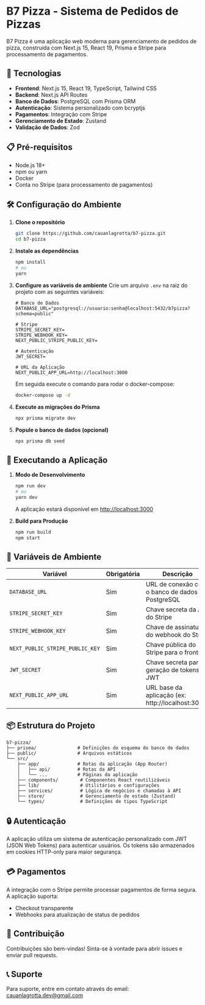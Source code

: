 # B7 Pizza - Sistema de Pedidos de Pizzas

B7 Pizza é uma aplicação web moderna para gerenciamento de pedidos de pizza, construída com Next.js 15, React 19, Prisma e Stripe para processamento de pagamentos.

## 🚀 Tecnologias

- **Frontend**: Next.js 15, React 19, TypeScript, Tailwind CSS
- **Backend**: Next.js API Routes
- **Banco de Dados**: PostgreSQL com Prisma ORM
- **Autenticação**: Sistema personalizado com bcryptjs
- **Pagamentos**: Integração com Stripe
- **Gerenciamento de Estado**: Zustand
- **Validação de Dados**: Zod

## 📋 Pré-requisitos

- Node.js 18+
- npm ou yarn
- Docker
- Conta no Stripe (para processamento de pagamentos)

## 🛠️ Configuração do Ambiente

1. **Clone o repositório**
   ```bash
   git clone https://github.com/cauanlagrotta/b7-pizza.git
   cd b7-pizza
   ```

2. **Instale as dependências**
   ```bash
   npm install
   # ou
   yarn
   ```

3. **Configure as variáveis de ambiente**
   Crie um arquivo `.env` na raiz do projeto com as seguintes variáveis:

   ```env
   # Banco de Dados
   DATABASE_URL="postgresql://usuario:senha@localhost:5432/b7pizza?schema=public"
   
   # Stripe
   STRIPE_SECRET_KEY=
   STRIPE_WEBHOOK_KEY=
   NEXT_PUBLIC_STRIPE_PUBLIC_KEY=
   
   # Autenticação
   JWT_SECRET=
   
   # URL da Aplicação
   NEXT_PUBLIC_APP_URL=http://localhost:3000
   ```

   Em seguida execute o comando para rodar o docker-compose:
   ```bash
   docker-compose up -d
   ```

4. **Execute as migrações do Prisma**
   ```bash
   npx prisma migrate dev
   ```

5. **Popule o banco de dados (opcional)**
   ```bash
   npx prisma db seed
   ```

## 🚀 Executando a Aplicação

1. **Modo de Desenvolvimento**
   ```bash
   npm run dev
   # ou
   yarn dev
   ```

   A aplicação estará disponível em [http://localhost:3000](http://localhost:3000)

2. **Build para Produção**
   ```bash
   npm run build
   npm start
   ```

## 🔧 Variáveis de Ambiente

| Variável | Obrigatória | Descrição |
|----------|-------------|-----------|
| `DATABASE_URL` | Sim | URL de conexão com o banco de dados PostgreSQL |
| `STRIPE_SECRET_KEY` | Sim | Chave secreta da API do Stripe |
| `STRIPE_WEBHOOK_KEY` | Sim | Chave de assinatura do webhook do Stripe |
| `NEXT_PUBLIC_STRIPE_PUBLIC_KEY` | Sim | Chave pública do Stripe para o frontend |
| `JWT_SECRET` | Sim | Chave secreta para geração de tokens JWT |
| `NEXT_PUBLIC_APP_URL` | Sim | URL base da aplicação (ex: http://localhost:3000) |

## 📦 Estrutura do Projeto

```
b7-pizza/
├── prisma/               # Definições do esquema do banco de dados
├── public/               # Arquivos estáticos
└── src/
    ├── app/              # Rotas da aplicação (App Router)
    │   ├── api/          # Rotas da API
    │   └── ...           # Páginas da aplicação
    ├── components/        # Componentes React reutilizáveis
    ├── lib/               # Utilitários e configurações
    ├── services/          # Lógica de negócios e chamadas à API
    ├── store/             # Gerenciamento de estado (Zustand)
    └── types/             # Definições de tipos TypeScript
```

## 🔒 Autenticação

A aplicação utiliza um sistema de autenticação personalizado com JWT (JSON Web Tokens) para autenticar usuários. Os tokens são armazenados em cookies HTTP-only para maior segurança.

## 💳 Pagamentos

A integração com o Stripe permite processar pagamentos de forma segura. A aplicação suporta:
- Checkout transparente
- Webhooks para atualização de status de pedidos


## 🤝 Contribuição

Contribuições são bem-vindas! Sinta-se à vontade para abrir issues e enviar pull requests.

## 📞 Suporte

Para suporte, entre em contato através do email: [cauanlagrotta.dev@gmail.com](mailto:cauanlagrotta.dev@gmail.com)
